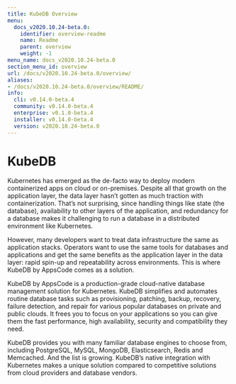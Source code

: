 ```yaml
---
title: KubeDB Overview
menu:
  docs_v2020.10.24-beta.0:
    identifier: overview-readme
    name: Readme
    parent: overview
    weight: -1
menu_name: docs_v2020.10.24-beta.0
section_menu_id: overview
url: /docs/v2020.10.24-beta.0/overview/
aliases:
- /docs/v2020.10.24-beta.0/overview/README/
info:
  cli: v0.14.0-beta.4
  community: v0.14.0-beta.4
  enterprise: v0.1.0-beta.4
  installer: v0.14.0-beta.4
  version: v2020.10.24-beta.0
---
```


# KubeDB

Kubernetes has emerged as the de-facto way to deploy modern containerized apps on cloud or on-premises. Despite all that growth on the application layer, the data layer hasn’t gotten as much traction with containerization. That’s not surprising, since handling things like state (the database), availability to other layers of the application, and redundancy for a database makes it challenging to run a database in a distributed environment like Kubernetes.

However, many developers want to treat data infrastructure the same as application stacks. Operators want to use the same tools for databases and applications and get the same benefits as the application layer in the data layer: rapid spin-up and repeatability across environments. This is where KubeDB by AppsCode comes as a solution.

KubeDB by AppsCode is a production-grade cloud-native database management solution for Kubernetes. KubeDB simplifies and automates routine database tasks such as provisioning, patching, backup, recovery, failure detection, and repair for various popular databases on private and public clouds. It frees you to focus on your applications so you can give them the fast performance, high availability, security and compatibility they need.

KubeDB provides you with many familiar database engines to choose from, including PostgreSQL, MySQL, MongoDB, Elasticsearch, Redis and Memcached. And the list is growing. KubeDB’s native integration with Kubernetes makes a unique solution compared to competitive solutions from cloud providers and database vendors.
